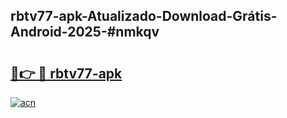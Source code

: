 ## rbtv77-apk-Atualizado-Download-Grátis-Android-2025-#nmkqv

# <h2><a href="https://ainizakaria.my?title=rbtv77-apk&ref=20M">🔗👉 🔴 rbtv77-apk</a></h2>

[![acn](https://github.com/user-attachments/assets/0f9c940e-d8b0-45ae-aac7-cd30a18b3e1c)](https://ainizakaria.my?title=rbtv77-apk&ref=20M)

